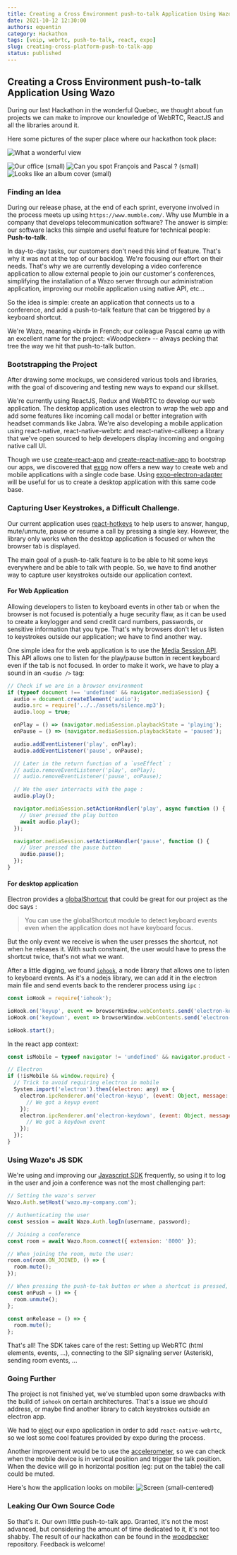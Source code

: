 ```yaml
---
title: Creating a Cross Environment push-to-talk Application Using Wazo
date: 2021-10-12 12:30:00
authors: equentin
category: Hackathon
tags: [voip, webrtc, push-to-talk, react, expo]
slug: creating-cross-platform-push-to-talk-app
status: published
---
```


## Creating a Cross Environment push-to-talk Application Using Wazo

During our last Hackathon in the wonderful Quebec, we thought about fun projects we can make to improve our knowledge of WebRTC, ReactJS and all the libraries around it.

Here some pictures of the super place where our hackathon took place:

![What a wonderful view](../static/images/blog/hackathon-2021/big.jpg)

<!-- truncate -->

![Our office (small)](../static/images/blog/hackathon-2021/inside.jpg)
![Can you spot François and Pascal ? (small)](../static/images/blog/hackathon-2021/lake.jpg)
![Looks like an album cover (small)](../static/images/blog/hackathon-2021/river.jpg)

### Finding an Idea

During our release phase, at the end of each sprint, everyone involved in the process meets up using `https://www.mumble.com/`.
Why use Mumble in a company that develops telecommunication software? The answer is simple: our software lacks this simple and useful feature for technical people: **Push-to-talk**.

In day-to-day tasks, our customers don't need this kind of feature. That's why it was not at the top of our backlog. We're focusing our effort on their needs.
That's why we are currently developing a video conference application to allow external people to join our customer's conferences, simplifying the installation of a Wazo server through our administration application, improving our mobile application using native API, etc...

So the idea is simple: create an application that connects us to a conference, and add a push-to-talk feature that can be triggered by a keyboard shortcut.

We're Wazo, meaning «bird» in French; our colleague Pascal came up with an excellent name for the project: «Woodpecker» -- always pecking that tree the way we hit that push-to-talk button.

### Bootstrapping the Project

After drawing some mockups, we considered various tools and libraries, with the goal of discovering and testing new ways to expand our skillset.

We're currently using ReactJS, Redux and WebRTC to develop our web application. The desktop application uses electron to wrap the web app and add some features like incoming call modal or better integration with headset commands like Jabra. We're also developing a mobile application using react-native, react-native-webrtc and react-native-callkeep a library that we've open sourced to help developers display incoming and ongoing native call UI.

Though we use [create-react-app](https://create-react-app.dev/) and [create-react-native-app](https://github.com/expo/create-react-native-app) to bootstrap our apps, we discovered that [expo](https://github.com/expo/expo-cli) now offers a new way to create web and mobile applications with a single code base. Using [expo-electron-adapter](https://github.com/expo/expo-electron-adapter) will be useful for us to create a desktop application with this same code base.

### Capturing User Keystrokes, a Difficult Challenge.

Our current application uses [react-hotkeys](https://github.com/greena13/react-hotkeys) to help users to answer, hangup, mute/unmute, pause or resume a call by pressing a single key. However, the library only works when the desktop application is focused or when the browser tab is displayed.

The main goal of a push-to-talk feature is to be able to hit some keys everywhere and be able to talk with people. So, we have to find another way to capture user keystrokes outside our application context.

#### For Web Application

Allowing developers to listen to keyboard events in other tab or when the browser is not focused is potentially a huge security flaw, as it can be used to create a keylogger and send credit card numbers, passwords, or sensitive information that you type. That's why browsers don't let us listen to keystrokes outside our application; we have to find another way.

One simple idea for the web application is to use the [Media Session API](https://developer.mozilla.org/en-US/docs/Web/API/Media_Session_API). This API allows one to listen for the play/pause button in recent keyboard even if the tab is not focused. In order to make it work, we have to play a sound in an `<audio />` tag:

```javascript
// Check if we are in a browser environment
if (typeof document !== 'undefined' && navigator.mediaSession) {
  audio = document.createElement('audio');
  audio.src = require('../../assets/silence.mp3');
  audio.loop = true;

  onPlay = () => (navigator.mediaSession.playbackState = 'playing');
  onPause = () => (navigator.mediaSession.playbackState = 'paused');

  audio.addEventListener('play', onPlay);
  audio.addEventListener('pause', onPause);

  // Later in the return function of a `useEffect` :
  // audio.removeEventListener('play', onPlay);
  // audio.removeEventListener('pause', onPause);

  // We the user interracts with the page :
  audio.play();

  navigator.mediaSession.setActionHandler('play', async function () {
    // User pressed the play button
    await audio.play();
  });

  navigator.mediaSession.setActionHandler('pause', function () {
    // User pressed the pause button
    audio.pause();
  });
}
```

#### For desktop application

Electron provides a [globalShortcut](https://www.electronjs.org/docs/latest/api/global-shortcut) that could be great for our project as the doc says :

> You can use the globalShortcut module to detect keyboard events even when the application does not have keyboard focus.

But the only event we receive is when the user presses the shortcut, not when he releases it. With such constraint, the user would have to press the shortcut twice, that's not what we want.

After a little digging, we found [`iohook`](https://github.com/wilix-team/iohook), a node library that allows one to listen to keyboard events. As it's a nodejs library, we can add it in the electron main file and send events back to the renderer process using `ipc` :

```js
const ioHook = require('iohook');

ioHook.on('keyup', event => browserWindow.webContents.send('electron-keyup', event));
ioHook.on('keydown', event => browserWindow.webContents.send('electron-keydown', event));

ioHook.start();
```

In the react app context:

```js
const isMobile = typeof navigator != 'undefined' && navigator.product === 'ReactNative';

// Electron
if (!isMobile && window.require) {
  // Trick to avoid requiring electron in mobile
  System.import('electron').then((electron: any) => {
    electron.ipcRenderer.on('electron-keyup', (event: Object, message: Object) => {
      // We got a keyup event
    });
    electron.ipcRenderer.on('electron-keydown', (event: Object, message: Object) => {
      // We got a keydown event
    });
  });
}
```

### Using Wazo's JS SDK

We're using and improving our [Javascript SDK](https://github.com/wazo-platform/wazo-js-sdk) frequently, so using it to log in the user and join a conference was not the most challenging part:

```js
// Setting the wazo's server
Wazo.Auth.setHost('wazo.my-company.com');

// Authenticating the user
const session = await Wazo.Auth.logIn(username, password);

// Joining a conference
const room = await Wazo.Room.connect({ extension: '8000' });

// When joining the room, mute the user:
room.on(room.ON_JOINED, () => {
  room.mute();
});

// When pressing the push-to-tak button or when a shortcut is pressed, unmute the user :
const onPush = () => {
  room.unmute();
};

const onRelease = () => {
  room.mute();
};
```

That's all! The SDK takes care of the rest: Setting up WebRTC (html elements, events, ...), connecting to the SIP signaling server (Asterisk), sending room events, ...

### Going Further

The project is not finished yet, we've stumbled upon some drawbacks with the build of `iohook` on certain architectures. That's a issue we should address, or maybe find another library to catch keystrokes outside an electron app.

We had to [eject](https://docs.expo.dev/workflow/glossary-of-terms/#eject) our expo application in order to add `react-native-webrtc`, so we lost some cool features provided by expo during the process.

Another improvement would be to use the [accelerometer](https://react-native-sensors.github.io/), so we can check when the mobile device is in vertical position and trigger the talk position. When the device will go in horizontal position (eg: put on the table) the call could be muted.

Here's how the application looks on mobile:
![Screen (small-centered)](../static/images/blog/hackathon-2021/screen.jpg)

### Leaking Our Own Source Code

So that's it. Our own little push-to-talk app. Granted, it's not the most advanced, but considering the amount of time dedicated to it, it's not too shabby. The result of our hackathon can be found in the [woodpecker](https://github.com/wazo-platform/woodpecker) repository. Feedback is welcome!
